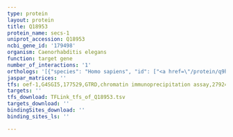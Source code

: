 ```yaml
---
type: protein
layout: protein
title: Q18953
protein_name: secs-1
uniprot_accession: Q18953
ncbi_gene_id: '179498'
organism: Caenorhabditis elegans
function: target gene
number_of_interactions: '1'
orthologs: '[{"species": "Homo sapiens", "id": ["<a href=\"/protein/q9hd40\">Q9HD40</a>"]}, {"species": "Mus musculus", "id": ["<a href=\"/protein/q6p6m7\">Q6P6M7</a>"]}, {"species": "Rattus norvegicus", "id": ["<a href=\"/protein/b2gv97\">B2GV97</a>"]}, {"species": "Drosophila melanogaster", "id": ["A0A0C4DHG1"]}, {"species": "Danio rerio", "id": ["F1Q668"]}]'
jaspar_matrices: ''
tfs: oef-1,G4SGI5,177529,GTRD,chromatin immunoprecipitation assay,27924024%5Buid%5D,No
targets: ''
tfs_download: TFLink_tfs_of_Q18953.tsv
targets_download: ''
bindingSites_download: ''
binding_sites_ls: ''

---
```


